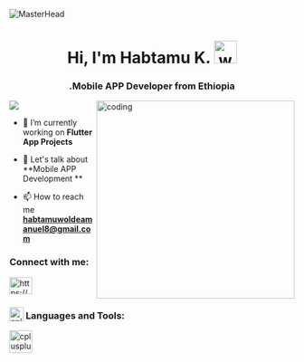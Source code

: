 ![MasterHead](https://i.imgur.com/W3luMMD.gif)
<h1 align="center">
  Hi, I'm Habtamu K. <img src="https://user-images.githubusercontent.com/74038190/214644152-52f47eb3-5e31-4f47-8758-05c9468d5596.gif" alt="wave" width="40"/>
</h1>
<h3 align="center">.Mobile APP Developer from Ethiopia</h3>
<img align="right" alt="coding" width="350" src="https://user-images.githubusercontent.com/74038190/212284145-bf2c01a8-c448-4f1a-b911-996024c84606.gif"

[![](https://visitcount.itsvg.in/api?id=abdulrahmanaymann&icon=0&color=1)](https://visitcount.itsvg.in)

- 🔭 I’m currently working on **Flutter App Projects**

- 💬 Let's talk about **Mobile APP Development **

- 📫 How to reach me **habtamuwoldeamanuel8@gmail.com**

<h3 align="left">Connect with me:</h3>
<p align="left">
<a href="https://www.linkedin.com/in/habtamu-ketema/" target="blank"><img align="center" src="https://raw.githubusercontent.com/rahuldkjain/github-profile-readme-generator/master/src/images/icons/Social/linked-in-alt.svg" alt="https://www.linkedin.com/in/habtamu-ketema/" height="30" width="40" /></a>
</p>

<h3 align="left">
  <sub><img src="https://user-images.githubusercontent.com/74038190/212284087-bbe7e430-757e-4901-90bf-4cd2ce3e1852.gif" alt="animated logo" width="25"/></sub> Languages and Tools:
</h3>

<p align="left"> <a href="https://flutter.dev/" target="_blank" rel="noreferrer"> <img src="https://raw.githubusercontent.com/devicons/devicon/master/icons/cplusplus/flutter.svg" alt="cplusplus" width="40" height="40"/> </a> 

